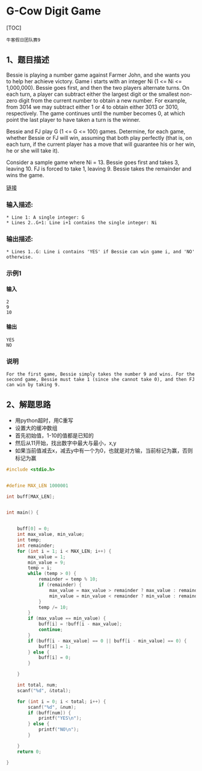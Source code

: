 # G-Cow Digit Game

[TOC]

```
牛客假日团队赛9
```

## 1、题目描述

Bessie is playing a number game against Farmer John, and she wants you to help her achieve victory.
Game i starts with an integer Ni (1 <= Ni <= 1,000,000). Bessie goes first, and then the two players alternate turns. On each turn, a player can subtract either the largest digit or the smallest non-zero digit from the current number to obtain a new number. For example, from 3014 we may subtract either 1 or 4 to obtain either 3013 or 3010, respectively. The game continues until the number becomes 0, at which point the last player to have taken a turn is the winner.

Bessie and FJ play G (1 <= G <= 100) games. Determine, for each game, whether Bessie or FJ will win, assuming that both play perfectly (that is, on each turn, if the current player has a move that will guarantee his or her win, he or she will take it).

Consider a sample game where Ni = 13. Bessie goes first and takes 3, leaving 10. FJ is forced to take 1, leaving 9. Bessie takes the remainder and wins the game.



[链接](https://ac.nowcoder.com/acm/contest/1071/G)

### 输入描述:

```
* Line 1: A single integer: G
* Lines 2..G+1: Line i+1 contains the single integer: Ni
```

### 输出描述:

```
* Lines 1..G: Line i contains 'YES' if Bessie can win game i, and 'NO' otherwise.
```

### 示例1

#### 输入

```
2 
9 
10 
```

#### 输出

```
YES
NO
```

### 说明

```
For the first game, Bessie simply takes the number 9 and wins. For the second game, Bessie must take 1 (since she cannot take 0), and then FJ can win by taking 9.
```



## 2、解题思路

- 用python超时，用C重写
- 设置大的缓冲数组
- 首先初始值，1-10的值都是已知的
- 然后从11开始，找出数字中最大与最小，x,y
- 如果当前值减去x，减去y中有一个为0，也就是对方输，当前标记为赢，否则标记为赢



```c
#include <stdio.h>


#define MAX_LEN 1000001

int buff[MAX_LEN];


int main() {


    buff[0] = 0;
    int max_value, min_value;
    int temp;
    int remainder;
    for (int i = 1; i < MAX_LEN; i++) {
        max_value = 1;
        min_value = 9;
        temp = i;
        while (temp > 0) {
            remainder = temp % 10;
            if (remainder) {
                max_value = max_value > remainder ? max_value : remainder;
                min_value = min_value < remainder ? min_value : remainder;
            }
            temp /= 10;
        }
        if (max_value == min_value) {
            buff[i] = !buff[i - max_value];
            continue;
        }
        if (buff[i - max_value] == 0 || buff[i - min_value] == 0) {
            buff[i] = 1;
        } else {
            buff[i] = 0;
        }

    }

    int total, num;
    scanf("%d", &total);

    for (int i = 0; i < total; i++) {
        scanf("%d", &num);
        if (buff[num]) {
            printf("YES\n");
        } else {
            printf("NO\n");
        }

    }
    return 0;

}
```


